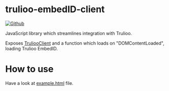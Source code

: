 # trulioo-embedID-client

[![Github](https://github.com/trulioo/trulioo-embedid-client/workflows/Build/badge.svg)](https://github.com/trulioo/trulioo-embedid-client/workflows/Build/badge.svg)

JavaScript library which streamlines integration with Trulioo.

Exposes [TruliooClient](https://github.com/Trulioo/trulioo-embedid-client/blob/master/src/TruliooClient.js) and a function which loads on "DOMContentLoaded", loading Trulioo EmbedID.

# How to use

Have a look at [example.html](./example.html) file.

